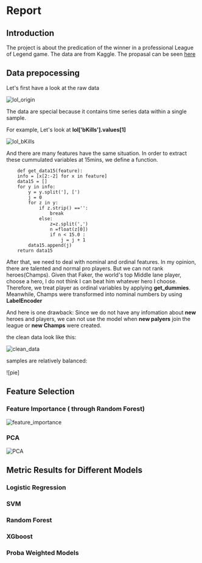 Report
=
Introduction
-
The project is about the predication of the winner in a professional League of Legend game. The data are from Kaggle. The propasal can be seen [here](https://github.com/xiechenpku/PHBS_TQFML/blob/master/Project/Readme.md) 

Data prepocessing
-
Let's first have a look at the raw data

![lol_origin](https://www.zybuluo.com/static/img/my_head.jpg)

The data are special because it contains time series data within a single sample.

For example, Let's look at **lol['bKills'].values[1]**

![lol_bKills]()

And there are many features have the same situation. In order to extract these cummulated variables at 15mins, we define a function.

        def get_data15(feature):
        info = [x[2:-2] for x in feature]
        data15 = []
        for y in info:
            y = y.split('], [')
            j = 0
            for z in y:
                if z.strip() =='':
                    break
                else:
                    z=z.split(',')
                    n =float(z[0])
                    if n < 15.0 :
                        j = j + 1
            data15.append(j)
        return data15

After that, we need to deal with nominal and ordinal features. In my opinion, there are talented and normal pro players. But we can not rank heroes(Champs). Given that Faker, the world's top Middle lane player, choose a hero, I do not think I can beat him whatever hero I choose. Therefore, we treat player as ordinal variables by applying **get_dummies**. Meanwhile, Champs were transformed into nominal numbers by using **LabelEncoder**

And here is one drawback: Since we do not have any infomation about **new** heroes and players, we can not use the model when **new palyers** join the league or **new Champs** were created. 

the clean data look like this:

![clean_data]()

samples are relatively balanced:

![pie]

Feature Selection
-
### Feature Importance ( through Random Forest)

![feature_importance]()

### PCA

![PCA]()

Metric Results for Different Models
-
### Logistic Regression

### SVM

### Random Forest

### XGboost

### Proba Weighted Models
